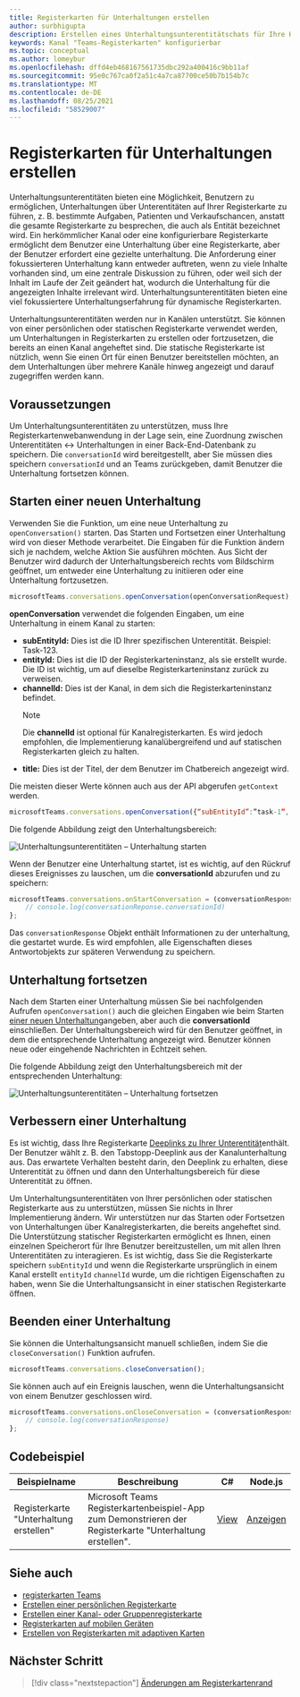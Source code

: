 ```yaml
---
title: Registerkarten für Unterhaltungen erstellen
author: surbhigupta
description: Erstellen eines Unterhaltungsunterentitätschats für Ihre Kanalregisterkarten
keywords: Kanal "Teams-Registerkarten" konfigurierbar
ms.topic: conceptual
ms.author: lomeybur
ms.openlocfilehash: dffd4eb468167561735dbc292a400416c9bb11af
ms.sourcegitcommit: 95e0c767ca0f2a51c4a7ca87700ce50b7b154b7c
ms.translationtype: MT
ms.contentlocale: de-DE
ms.lasthandoff: 08/25/2021
ms.locfileid: "58529007"
---
```

# <a name="create-conversational-tabs"></a>Registerkarten für Unterhaltungen erstellen

Unterhaltungsunterentitäten bieten eine Möglichkeit, Benutzern zu ermöglichen, Unterhaltungen über Unterentitäten auf Ihrer Registerkarte zu führen, z. B. bestimmte Aufgaben, Patienten und Verkaufschancen, anstatt die gesamte Registerkarte zu besprechen, die auch als Entität bezeichnet wird. Ein herkömmlicher Kanal oder eine konfigurierbare Registerkarte ermöglicht dem Benutzer eine Unterhaltung über eine Registerkarte, aber der Benutzer erfordert eine gezielte unterhaltung. Die Anforderung einer fokussierteren Unterhaltung kann entweder auftreten, wenn zu viele Inhalte vorhanden sind, um eine zentrale Diskussion zu führen, oder weil sich der Inhalt im Laufe der Zeit geändert hat, wodurch die Unterhaltung für die angezeigten Inhalte irrelevant wird. Unterhaltungsunterentitäten bieten eine viel fokussiertere Unterhaltungserfahrung für dynamische Registerkarten.

Unterhaltungsunterentitäten werden nur in Kanälen unterstützt. Sie können von einer persönlichen oder statischen Registerkarte verwendet werden, um Unterhaltungen in Registerkarten zu erstellen oder fortzusetzen, die bereits an einen Kanal angeheftet sind. Die statische Registerkarte ist nützlich, wenn Sie einen Ort für einen Benutzer bereitstellen möchten, an dem Unterhaltungen über mehrere Kanäle hinweg angezeigt und darauf zugegriffen werden kann.

## <a name="prerequisites"></a>Voraussetzungen

Um Unterhaltungsunterentitäten zu unterstützen, muss Ihre Registerkartenwebanwendung in der Lage sein, eine Zuordnung zwischen Unterentitäten ↔ Unterhaltungen in einer Back-End-Datenbank zu speichern. Die `conversationId` wird bereitgestellt, aber Sie müssen dies speichern `conversationId` und an Teams zurückgeben, damit Benutzer die Unterhaltung fortsetzen können.

## <a name="start-a-new-conversation"></a>Starten einer neuen Unterhaltung

Verwenden Sie die Funktion, um eine neue Unterhaltung zu `openConversation()` starten. Das Starten und Fortsetzen einer Unterhaltung wird von dieser Methode verarbeitet. Die Eingaben für die Funktion ändern sich je nachdem, welche Aktion Sie ausführen möchten. Aus Sicht der Benutzer wird dadurch der Unterhaltungsbereich rechts vom Bildschirm geöffnet, um entweder eine Unterhaltung zu initiieren oder eine Unterhaltung fortzusetzen.

``` javascript
microsoftTeams.conversations.openConversation(openConversationRequest);
```

**openConversation** verwendet die folgenden Eingaben, um eine Unterhaltung in einem Kanal zu starten:

* **subEntityId:** Dies ist die ID Ihrer spezifischen Unterentität. Beispiel: Task-123.
* **entityId:** Dies ist die ID der Registerkarteninstanz, als sie erstellt wurde. Die ID ist wichtig, um auf dieselbe Registerkarteninstanz zurück zu verweisen.
* **channelId:** Dies ist der Kanal, in dem sich die Registerkarteninstanz befindet.
   > [!NOTE]
   > Die **channelId** ist optional für Kanalregisterkarten. Es wird jedoch empfohlen, die Implementierung kanalübergreifend und auf statischen Registerkarten gleich zu halten.
* **title:** Dies ist der Titel, der dem Benutzer im Chatbereich angezeigt wird.

Die meisten dieser Werte können auch aus der API abgerufen `getContext` werden.

```javascript
microsoftTeams.conversations.openConversation({“subEntityId”:”task-1”, “entityId”: “tabInstanceId-1”, “channelId”: ”19:baa6e71f65b948d189bf5c892baa8e5a@thread.skype”, “title”: "Task Title”});
```

Die folgende Abbildung zeigt den Unterhaltungsbereich:

![Unterhaltungsunterentitäten – Unterhaltung starten](~/assets/images/tabs/conversational-subentities/start-conversation.png)

Wenn der Benutzer eine Unterhaltung startet, ist es wichtig, auf den Rückruf dieses Ereignisses zu lauschen, um die **conversationId** abzurufen und zu speichern:

```javascript
microsoftTeams.conversations.onStartConversation = (conversationResponse) => {
    // console.log(conversationReponse.conversationId)
};
```

Das `conversationResponse` Objekt enthält Informationen zu der unterhaltung, die gestartet wurde. Es wird empfohlen, alle Eigenschaften dieses Antwortobjekts zur späteren Verwendung zu speichern.

## <a name="continue-a-conversation"></a>Unterhaltung fortsetzen

Nach dem Starten einer Unterhaltung müssen Sie bei nachfolgenden Aufrufen `openConversation()` auch die gleichen Eingaben wie beim Starten [einer neuen Unterhaltung](#start-a-new-conversation)angeben, aber auch die **conversationId** einschließen. Der Unterhaltungsbereich wird für den Benutzer geöffnet, in dem die entsprechende Unterhaltung angezeigt wird. Benutzer können neue oder eingehende Nachrichten in Echtzeit sehen.

Die folgende Abbildung zeigt den Unterhaltungsbereich mit der entsprechenden Unterhaltung:

![Unterhaltungsunterentitäten – Unterhaltung fortsetzen](~/assets/images/tabs/conversational-subentities/continue-conversation.png)

## <a name="enhance-a-conversation"></a>Verbessern einer Unterhaltung

Es ist wichtig, dass Ihre Registerkarte [Deeplinks zu Ihrer Unterentität](~/concepts/build-and-test/deep-links.md)enthält. Der Benutzer wählt z. B. den Tabstopp-Deeplink aus der Kanalunterhaltung aus. Das erwartete Verhalten besteht darin, den Deeplink zu erhalten, diese Unterentität zu öffnen und dann den Unterhaltungsbereich für diese Unterentität zu öffnen.

Um Unterhaltungsunterentitäten von Ihrer persönlichen oder statischen Registerkarte aus zu unterstützen, müssen Sie nichts in Ihrer Implementierung ändern. Wir unterstützen nur das Starten oder Fortsetzen von Unterhaltungen über Kanalregisterkarten, die bereits angeheftet sind. Die Unterstützung statischer Registerkarten ermöglicht es Ihnen, einen einzelnen Speicherort für Ihre Benutzer bereitzustellen, um mit allen Ihren Unterentitäten zu interagieren. Es ist wichtig, dass Sie die Registerkarte speichern `subEntityId` und wenn die Registerkarte ursprünglich in einem Kanal erstellt `entityId` `channelId` wurde, um die richtigen Eigenschaften zu haben, wenn Sie die Unterhaltungsansicht in einer statischen Registerkarte öffnen.

## <a name="close-a-conversation"></a>Beenden einer Unterhaltung

Sie können die Unterhaltungsansicht manuell schließen, indem Sie die `closeConversation()` Funktion aufrufen.

```javascript
microsoftTeams.conversations.closeConversation();
```

Sie können auch auf ein Ereignis lauschen, wenn die Unterhaltungsansicht von einem Benutzer geschlossen wird.

```javascript
microsoftTeams.conversations.onCloseConversation = (conversationResponse) => {
    // console.log(conversationResponse)
};
```

## <a name="code-sample"></a>Codebeispiel

| Beispielname | Beschreibung | C# |Node.js|
|-------------|-------------|------|----|
|Registerkarte "Unterhaltung erstellen"| Microsoft Teams Registerkartenbeispiel-App zum Demonstrieren der Registerkarte "Unterhaltung erstellen". | [View](https://github.com/OfficeDev/Microsoft-Teams-Samples/tree/main/samples/tab-conversations/csharp) |  [Anzeigen](https://github.com/OfficeDev/Microsoft-Teams-Samples/tree/main/samples/tab-conversations/nodejs) |

## <a name="see-also"></a>Siehe auch

* [registerkarten Teams](~/tabs/what-are-tabs.md)
* [Erstellen einer persönlichen Registerkarte](~/tabs/how-to/create-personal-tab.md)
* [Erstellen einer Kanal- oder Gruppenregisterkarte](~/tabs/how-to/create-channel-group-tab.md)
* [Registerkarten auf mobilen Geräten](~/tabs/design/tabs-mobile.md)
* [Erstellen von Registerkarten mit adaptiven Karten](~/tabs/how-to/build-adaptive-card-tabs.md)

## <a name="next-step"></a>Nächster Schritt

> [!div class="nextstepaction"]
> [Änderungen am Registerkartenrand](~/resources/removing-tab-margins.md)